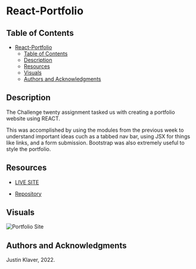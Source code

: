 # React-Portfolio


## Table of Contents

- [React-Portfolio](#react-portfolio)
  - [Table of Contents](#table-of-contents)
  - [Description](#description)
  - [Resources](#resources)
  - [Visuals](#visuals)
  - [Authors and Acknowledgments](#authors-and-acknowledgments)

## Description

The Challenge twenty assignment tasked us with creating a portfolio website using REACT.

This was accomplished by using the modules from the previous week to understand important ideas cuch as a tabbed nav bar, using JSX for things like links, and a form submission. Bootstrap was also extremely useful to style the portfolio. 

## Resources

- [LIVE SITE](https://jklaver91.github.io/React-Portfolio-20/)

- [Repository](https://github.com/Jklaver91/React-Portfolio-20)

## Visuals

![Portfolio Site](./build/images/React-Portfolio.png)

## Authors and Acknowledgments

Justin Klaver, 2022.